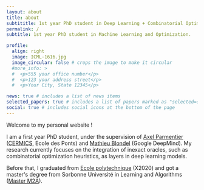 ```yaml
---
layout: about
title: about
subtititle: 1st year PhD student in Deep Learning + Combinatorial Optimization.
permalink: /
subtitle: 1st year PhD student in Machine Learning and Optimization.

profile:
  align: right
  image: ICML-1616.jpg
  image_circular: false # crops the image to make it circular
  #more_info: >
  #  <p>555 your office number</p>
  #  <p>123 your address street</p>
  #  <p>Your City, State 12345</p>

news: true # includes a list of news items
selected_papers: true # includes a list of papers marked as "selected={true}"
social: true # includes social icons at the bottom of the page
---
```


Welcome to my personal website !

I am a first year PhD student, under the supervision of [Axel Parmentier](https://axelparmentier.github.io/) ([CERMICS](https://cermics-lab.enpc.fr/), Ecole des Ponts) and [Mathieu Blondel](https://mblondel.org/) (Google DeepMind). My research currently focuses on the integration of inexact oracles, such as combinatorial optimization heuristics, as layers in deep learning models.

Before that, I graduated from [Ecole polytechnique](https://www.polytechnique.edu/) (X2020) and got a master's degree from Sorbonne Université in Learning and Algorithms ([Master M2A](https://m2a.lip6.fr/)).